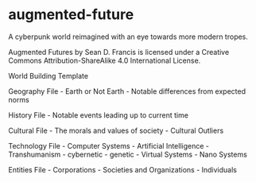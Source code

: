augmented-future
================

A cyberpunk world reimagined with an eye towards more modern tropes.

Augmented Futures by Sean D. Francis is licensed under a Creative Commons Attribution-ShareAlike 4.0 International License.

World Building Template

Geography File
	- Earth or Not Earth
	- Notable differences from expected norms
	
History File
	- Notable events leading up to current time
	
Cultural File
	- The morals and values of society
	- Cultural Outliers
	
Technology File
	- Computer Systems
	- Artificial Intelligence
	- Transhumanism
		- cybernetic
		- genetic
	- Virtual Systems
	- Nano Systems
	
Entities File
	- Corporations
	- Societies and Organizations
	- Individuals
